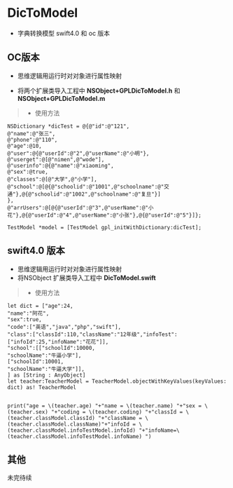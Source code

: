 # DicToModel

* 字典转换模型 swift4.0 和 oc 版本

## OC版本

* 思维逻辑用运行时对对象进行属性映射

* 将两个扩展类导入工程中 **NSObject+GPLDicToModel.h** 和 **NSObject+GPLDicToModel.m**

> * 使用方法

```
NSDictionary *dicTest = @{@"id":@"121",
@"name":@"张三",
@"phone":@"110",
@"age":@10,
@"user":@{@"userId":@"2",@"userName":@"小明"},
@"userget":@[@"nimen",@"wode"],
@"userinfo":@{@"name":@"xiaoming",
@"sex":@true,
@"classes":@[@"大学",@"小学"],
@"school":@[@{@"schoolid":@"1001",@"schoolname":@"交通"},@{@"schoolid":@"1002",@"schoolname":@"复旦"}]
},
@"arrUsers":@[@{@"userId":@"3",@"userName":@"小花"},@{@"userId":@"4",@"userName":@"小张"},@{@"userId":@"5"}]};

TestModel *model = [TestModel gpl_initWithDictionary:dicTest];
```

## swift4.0 版本

* 思维逻辑用运行时对对象进行属性映射
* 将NSObject 扩展类导入工程中 **DicToModel.swift**

>* 使用方法

```
let dict = ["age":24,
"name":"阿花",
"sex":true,
"code":["英语","java","php","swift"],
"class":["classId":110,"className":"12年级","infoTest":["infoId":25,"infoName":"花花"]],
"school":[["schoolId":10000,
"schoolName":"牛逼小学"],
["schoolId":10001,
"schoolName":"牛逼大学"]],
] as [String : AnyObject]
let teacher:TeacherModel = TeacherModel.objectWithKeyValues(keyValues: dict) as! TeacherModel


print("age = \(teacher.age) "+"name = \(teacher.name) "+"sex = \(teacher.sex) "+"coding = \(teacher.coding) "+"classId = \(teacher.classModel.classId) "+"className = \(teacher.classModel.className)"+"infoId = \(teacher.classModel.infoTestModel.infoId) "+"infoName=\(teacher.classModel.infoTestModel.infoName) ")
```

## 其他
未完待续
